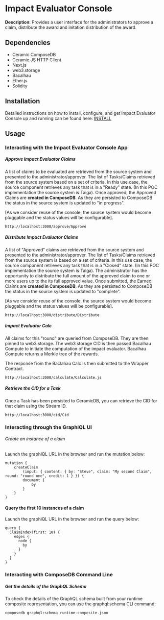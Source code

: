 # Impact Evaluator Console

**Description**: Provides a user interface for the administrators to approve a claim, distribute the award and initation distribution of the award.

## Dependencies

- Ceramic ComposeDB
- Ceramic JS HTTP Client
- Next.js
- web3.storage
- Bacalhau
- Ether.js
- Solidity

## Installation

Detailed instructions on how to install, configure, and get Impact Evaluator Console up and running can be found here: [INSTALL](INSTALL.md)

## Usage

### Interacting with the Impact Evaluator Console App

##### Approve Impact Evaluator Claims

A list of claims to be evaluated are retrieved from the source system and presented to the administrator/approver. The list of Tasks/Claims retrieved from the source system based on a set of criteria. In this use case, the source component retrieves any task that is in a "Ready" state. (In this POC implementation the source system is Taiga). Once approved, the Approved Claims are **created in ComposeDB**. As they are persisted to ComposeDB the status in the source system is updated to "in progress".

[As we consider reuse of the console, the source system would become pluggable and the status values will be configurable].

```
http://localhost:3000/approve/Approve
```

##### Distribute Impact Evaluator Claims

A list of "Approved" claims are retrieved from the source system and presented to the administrator/approver. The list of Tasks/Claims retrieved from the source system is based on a set of criteria. In this use case, the source component retrieves any task that is in a "Closed" state. (In this POC implementation the source system is Taiga). The administrator has the opportunity to distribute the full amount of the approved claim to one or more users up to the its full approved value. Once submitted, the Earned Claims are **created in ComposeDB**. As they are persisted to ComposeDB the status in the source system is updated to "complete".

[As we consider reuse of the console, the source system would become pluggable and the status values will be configurable].

```
http://localhost:3000/distribute/Distribute
```

##### Impact Evaluator Calc

All claims for this "round" are queried from ComposeDB. They are then pinned to web3.storage. The web3.storage CID is then passed Bacalhau Compute to initiate the computation of the impact evaluator. Bacalhau Compute returns a Merkle tree of the rewards.

The response from the Baclahau Calc is then submitted to the Wrapper Contract.

```
http://localhost:3000/calculate/Calculate.js
```

##### Retrieve the CID for a Task

Once a Task has been persisted to CeramicDB, you can retrieve the CID for that claim using the Stream ID.

```
http://localhost:3000/cid/Cid
```

### Interacting through the GraphiQL UI

###### Create an instance of a claim

Launch the graphiQL URL in the browser and run the mutation below:

```
mutation {
    createClaim
        (input: { content: { by: "Steve", claim: "My second Claim", round: "round one", credit: 1 } }) {
        document {
            by
        }
    }
}
```

#### Query the first 10 instances of a claim

Launch the graphiQL URL in the browser and run the query below:

```
query {
  ClaimIndex(first: 10) {
    edges {
      node {
        by
      }
    }
  }
}
```

### Interacting with ComposeDB Command Line

##### Get the details of the GraphQL Schema

To check the details of the GraphQL schema built from your runtime composite representation, you can use the graphql:schema CLI command:

```
composedb graphql:schema runtime-composite.json
```
